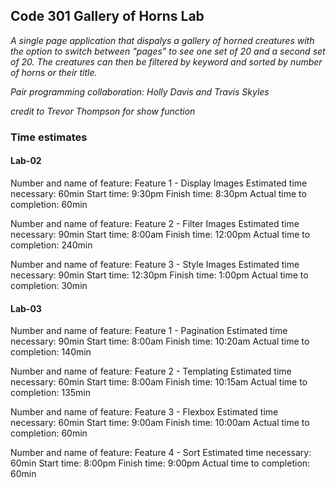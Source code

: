 ## Code 301 Gallery of Horns Lab

*A single page application that dispalys a gallery of horned creatures with the option to switch between "pages" to see one set of 20 and a second set of 20. The creatures can then be filtered by keyword and sorted by number of horns or their title.*

*Pair programming collaboration: Holly Davis and Travis Skyles*

*credit to Trevor Thompson for show function*

### Time estimates
#### Lab-02

Number and name of feature: Feature 1 - Display Images
Estimated time necessary: 60min
Start time: 9:30pm
Finish time: 8:30pm
Actual time to completion: 60min

Number and name of feature: Feature 2 - Filter Images
Estimated time necessary: 90min
Start time: 8:00am
Finish time: 12:00pm
Actual time to completion: 240min

Number and name of feature: Feature 3 - Style Images
Estimated time necessary: 90min
Start time: 12:30pm
Finish time: 1:00pm
Actual time to completion: 30min

#### Lab-03
Number and name of feature: Feature 1 - Pagination
Estimated time necessary: 90min
Start time: 8:00am
Finish time: 10:20am
Actual time to completion: 140min

Number and name of feature: Feature 2 - Templating
Estimated time necessary: 60min
Start time: 8:00am
Finish time: 10:15am
Actual time to completion: 135min

Number and name of feature: Feature 3 - Flexbox
Estimated time necessary: 60min
Start time: 9:00am
Finish time: 10:00am
Actual time to completion: 60min

Number and name of feature: Feature 4 - Sort
Estimated time necessary: 60min
Start time: 8:00pm
Finish time: 9:00pm
Actual time to completion: 60min
